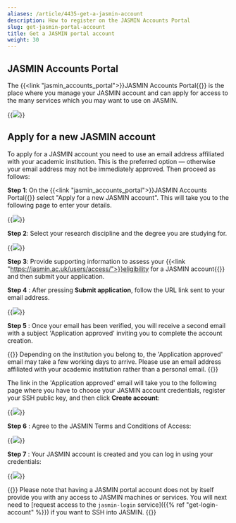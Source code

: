 ```yaml
---
aliases: /article/4435-get-a-jasmin-account
description: How to register on the JASMIN Accounts Portal
slug: get-jasmin-portal-account
title: Get a JASMIN portal account
weight: 30
---
```


## JASMIN Accounts Portal

The {{<link "jasmin_accounts_portal">}}JASMIN Accounts Portal{{</link>}} is the place where you manage your JASMIN account and can apply for access to the many services which you may want to use on JASMIN.

{{<image src="img/docs/get-jasmin-portal-account/jasmin-accounts-welcome.png" caption="JASMIN Accounts Portal">}}

## Apply for a new JASMIN account

To apply for a JASMIN account you need to use an email address affiliated with your academic institution. This is the preferred option — otherwise your email address may not be immediately approved. Then proceed as follows:

**Step 1**: On the {{<link "jasmin_accounts_portal">}}JASMIN Accounts Portal{{</link>}}
select "Apply for a new JASMIN account". This will take you to the following
page to enter your details.

{{<image src="img/docs/get-jasmin-portal-account/application-details.png" caption="Application details page">}}

**Step 2**: Select your research discipline and the degree you are studying for.

{{<image src="img/docs/get-jasmin-portal-account/application-research-discipline.png" caption="Research discipline">}}

**Step 3**: Provide supporting information to assess your
{{<link "https://jasmin.ac.uk/users/access/">}}eligibility for a JASMIN account{{</link>}} and then submit your application.

**Step 4** : After pressing **Submit application**, follow the URL link sent to your email address.

{{<image src="img/docs/get-jasmin-portal-account/application-email-verification.png" caption="Email verification">}}

**Step 5** : Once your email has been verified, you will receive a second email 
with a subject 'Application approved' inviting you to complete the account creation.

{{<alert alert-type="info">}}
Depending on the institution you belong to, the 'Application approved' email may take a few working days to arrive. Please use an email address affiliated with your academic institution rather than a personal email.
{{</alert>}}

The link in the 'Application approved' email will take you to the following page where you have to choose your JASMIN account
credentials, register your SSH public key, and then click **Create
account**:

{{<image src="img/docs/get-jasmin-portal-account/application-credentials.png" caption="Choose credentials and add public key">}}

**Step 6** : Agree to the JASMIN Terms and Conditions of Access:

{{<image src="img/docs/get-jasmin-portal-account/application-terms.png" caption="Accept terms of use">}}

**Step 7** : Your JASMIN account is created and you can log in using your
credentials:

{{<image src="img/docs/get-jasmin-portal-account/application-complete.png" caption="Application complete">}}

{{<alert alert-type="info">}}
Please note that having a JASMIN portal account does not by itself provide you with any access to JASMIN machines or services. You will next need to [request access to the `jasmin-login` service]({{% ref "get-login-account" %}}) if you want to SSH into JASMIN.
{{</alert>}}
